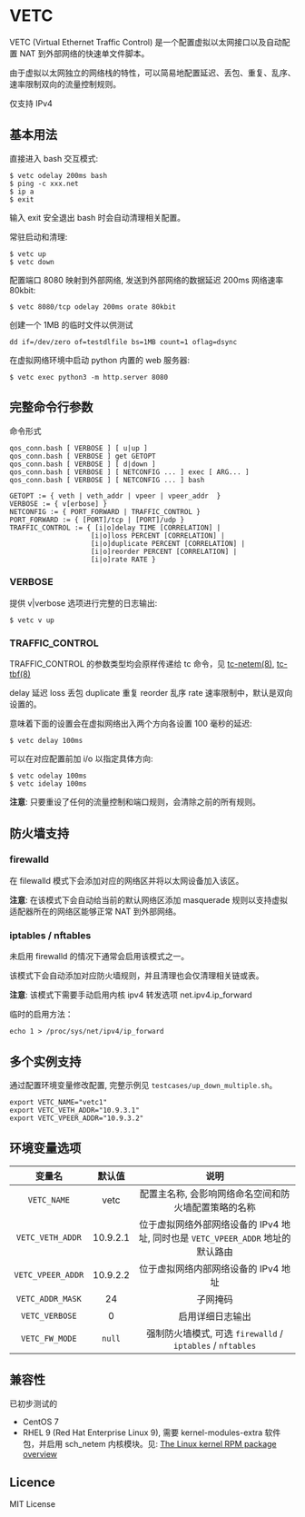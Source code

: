 # VETC

VETC (Virtual Ethernet Traffic Control) 是一个配置虚拟以太网接口以及自动配置 NAT 到外部网络的快速单文件脚本。

由于虚拟以太网独立的网络栈的特性，可以简易地配置延迟、丢包、重复、乱序、速率限制双向的流量控制规则。

仅支持 IPv4

## 基本用法

直接进入 bash 交互模式:

    $ vetc odelay 200ms bash
    $ ping -c xxx.net
    $ ip a
    $ exit

输入 exit 安全退出 bash 时会自动清理相关配置。

常驻启动和清理:

    $ vetc up
    $ vetc down

配置端口 8080 映射到外部网络, 发送到外部网络的数据延迟 200ms 网络速率 80kbit:
    
    $ vetc 8080/tcp odelay 200ms orate 80kbit

创建一个 1MB 的临时文件以供测试

    dd if=/dev/zero of=testdlfile bs=1MB count=1 oflag=dsync

在虚拟网络环境中启动 python 内置的 web 服务器:

    $ vetc exec python3 -m http.server 8080

## 完整命令行参数

命令形式

    qos_conn.bash [ VERBOSE ] [ u|up ]
    qos_conn.bash [ VERBOSE ] get GETOPT
    qos_conn.bash [ VERBOSE ] [ d|down ]
    qos_conn.bash [ VERBOSE ] [ NETCONFIG ... ] exec [ ARG... ]
    qos_conn.bash [ VERBOSE ] [ NETCONFIG ... ] bash

    GETOPT := { veth | veth_addr | vpeer | vpeer_addr  }
    VERBOSE := { v[erbose] }
    NETCONFIG := { PORT_FORWARD | TRAFFIC_CONTROL }
    PORT_FORWARD := { [PORT]/tcp | [PORT]/udp }
    TRAFFIC_CONTROL := { [i|o]delay TIME [CORRELATION] |
                        [i|o]loss PERCENT [CORRELATION] |
                        [i|o]duplicate PERCENT [CORRELATION] |
                        [i|o]reorder PERCENT [CORRELATION] |
                        [i|o]rate RATE }

### VERBOSE

提供 v|verbose 选项进行完整的日志输出:

    $ vetc v up

### TRAFFIC_CONTROL

TRAFFIC_CONTROL 的参数类型均会原样传递给 tc 命令，见 [tc-netem(8)](https://man7.org/linux/man-pages/man8/tc-netem.8.html), [tc-tbf(8)](https://man7.org/linux/man-pages/man8/tc-tbf.8.html)

delay 延迟 loss 丢包 duplicate 重复 reorder 乱序 rate 速率限制中，默认是双向设置的。

意味着下面的设置会在虚拟网络出入两个方向各设置 100 毫秒的延迟:

    $ vetc delay 100ms

可以在对应配置前加 i/o 以指定具体方向:

    $ vetc odelay 100ms
    $ vetc idelay 100ms

**注意**: 只要重设了任何的流量控制和端口规则，会清除之前的所有规则。

## 防火墙支持

### firewalld

在 filewalld 模式下会添加对应的网络区并将以太网设备加入该区。

**注意**: 在该模式下会自动给当前的默认网络区添加 masquerade 规则以支持虚拟适配器所在的网络区能够正常 NAT 到外部网络。 

### iptables / nftables

未启用 firewalld 的情况下通常会启用该模式之一。 

该模式下会自动添加对应防火墙规则，并且清理也会仅清理相关链或表。

**注意**: 该模式下需要手动启用内核 ipv4 转发选项 net.ipv4.ip_forward

临时的启用方法：

    echo 1 > /proc/sys/net/ipv4/ip_forward

## 多个实例支持

通过配置环境变量修改配置, 完整示例见 `testcases/up_down_multiple.sh`。

    export VETC_NAME="vetc1"
    export VETC_VETH_ADDR="10.9.3.1"
    export VETC_VPEER_ADDR="10.9.3.2"

## 环境变量选项

变量名 | 默认值 | 说明
:-: | :-: | :-:
`VETC_NAME` | vetc | 配置主名称, 会影响网络命名空间和防火墙配置策略的名称
`VETC_VETH_ADDR` | 10.9.2.1 | 位于虚拟网络外部网络设备的 IPv4 地址, 同时也是 `VETC_VPEER_ADDR` 地址的默认路由
`VETC_VPEER_ADDR` | 10.9.2.2 | 位于虚拟网络内部网络设备的 IPv4 地址 
`VETC_ADDR_MASK` | 24 | 子网掩码
`VETC_VERBOSE` | 0 | 启用详细日志输出
`VETC_FW_MODE` | `null` | 强制防火墙模式, 可选 `firewalld` / `iptables` / `nftables`

## 兼容性

已初步测试的

- CentOS 7 
- RHEL 9 (Red Hat Enterprise Linux 9), 
需要 kernel-modules-extra 软件包，并启用 sch_netem 内核模块。见: [The Linux kernel RPM package overview](https://access.redhat.com/documentation/en-us/red_hat_enterprise_linux/9/html/managing_monitoring_and_updating_the_kernel/the-linux-kernel-rpm_managing-monitoring-and-updating-the-kernel#the-linux-kernel-rpm-package-overview_the-linux-kernel-rpm)

## Licence

MIT License